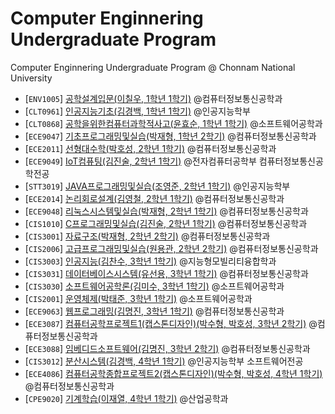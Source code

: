 # Computer Enginnering Undergraduate Program
Computer Enginnering Undergraduate Program @ Chonnam National University

 * [`ENV1005`] [공학설계입문(이칠우, 1학년 1학기)](./1.1-introduction-to-engineering-design) @컴퓨터정보통신공학과
 * [`CLT0961`] [인공지능기초(김경백, 1학년 1학기)](./1.1-artificial-intelligence-basics) @인공지능학부
 * [`CLT0868`] [공학을위한컴퓨터과학적사고(윤효순, 1학년 1학기)](./1.1-computational-thinking-for-engineering) @소프트웨어공학과
 * [`ECE9047`] [기초프로그래밍및실습(박재형, 1학년 2학기)](./1.2-software-programming-basics-and-practice) @컴퓨터정보통신공학과
 * [`ECE2011`] [선형대수학(박호성, 2학년 1학기)](./2.1-linear-algebra) @컴퓨터정보통신공학과
 * [`ECE9049`] [IoT컴퓨팅(김진술, 2학년 1학기)](./2.1-iot-computing) @전자컴퓨터공학부 컴퓨터정보통신공학전공
 * [`STT3019`] [JAVA프로그래밍및실습(조영준, 2학년 1학기)](./2.1-java-programming-and-practice) @인공지능학부
 * [`ECE2014`] [논리회로설계(김영철, 2학년 1학기)](./2.1-logic-circuits-design) @컴퓨터정보통신공학과
 * [`ECE9048`] [리눅스시스템및실습(박재형, 2학년 1학기)](./2.1-linux-system-and-practice) @컴퓨터정보통신공학과
 * [`CIS1010`] [C프로그래밍및실습(김진술, 2학년 1학기)](./2.1-c-programming-and-practice) @컴퓨터정보통신공학과
 * [`CIS3001`] [자료구조(박재형, 2학년 2학기)](./2.2-data-structures) @컴퓨터정보통신공학과
 * [`CIS2006`] [고급프로그래밍및실습(원용관, 2학년 2학기)](./2.2-advanced-computer-programming-and-practice) @컴퓨터정보통신공학과
 * [`CIS3003`] [인공지능(김찬수, 3학년 1학기)](./3.1-artificial-intelligence) @지능형모빌리티융합학과
 * [`CIS3031`] [데이터베이스시스템(유선용, 3학년 1학기)](./3.1-data-base-systems) @컴퓨터정보통신공학과
 * [`CIS3030`] [소프트웨어공학론(김미수, 3학년 1학기)](./3.1-software-enginnering) @소프트웨어공학과
 * [`CIS2001`] [운영체제(박태준, 3학년 1학기)](./3.1-operating-system) @소프트웨어공학과
 * [`ECE9063`] [웹프로그래밍(김명진, 3학년 1학기)](./3.1-web-programming) @컴퓨터정보통신공학과
 * [`ECE3087`] [컴퓨터공학프로젝트1(캡스톤디자인)(박수형, 박호성, 3학년 2학기)](./3.2-computer-engineering-project1(capstone-design)) @컴퓨터정보통신공학과
 * [`ECE3088`] [임베디드소프트웨어(김명진, 3학년 2학기)](./3.2-embedded-software) @컴퓨터정보통신공학과
 * [`CIS3012`] [분산시스템(김경백, 4학년 1학기)](./4.1-distributed-systems) @인공지능학부 소프트웨어전공
 * [`ECE4086`] [컴퓨터공학종합프로젝트2(캡스톤디자인)(박수형, 박호성, 4학년 1학기)](./4.1-computer-engineering-project2(capstone-design)) @컴퓨터정보통신공학과
 * [`CPE9020`] [기계학습(이재열, 4학년 1학기)](./4.1-machine-learning) @산업공학과
